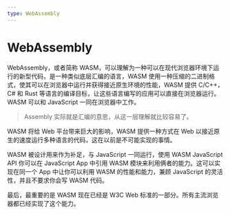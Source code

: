 ```yaml
---
type: WebAssembly
---
```


# WebAssembly

WebAssembly，或者简称 WASM，可以理解为一种可以在现代浏览器环境下运行的新型代码，是一种类似底层汇编的语言，WASM 使用一种压缩的二进制格式，使其可以在浏览器中运行并获得接近原生环境的性能，WASM 提供 C/C++，C# 和 Rust 等语言的编译目标，让这些语言编写的应用可以直接在浏览器运行。WASM 可以和 JavaScript 一同在浏览器中工作。

> Assembly 实际就是汇编的意思，从这一层理解就比较容易了。

WASM 将给 Web 平台带来巨大的影响，WASM 提供一种方式在 Web 以接近原生的速度运行多种语言的代码，这在以前是不可能实现的事情。

WASM 被设计用来作为补足，与 JavaScript 一同运行，使用 WASM JavaScript API 你可以在 JavaScript App 中引用 WASM 模块来利用俩者的能力。这可以实现在同一个 App 中让你可以利用 WASM 的性能和能力，兼顾 JavaScript 的灵活性，并且不要求你会写 WASM 代码。

最后，最重要的是 WASM 现在已经是 W3C Web 标准的一部分。所有主流浏览器都已经实现了这个能力。
